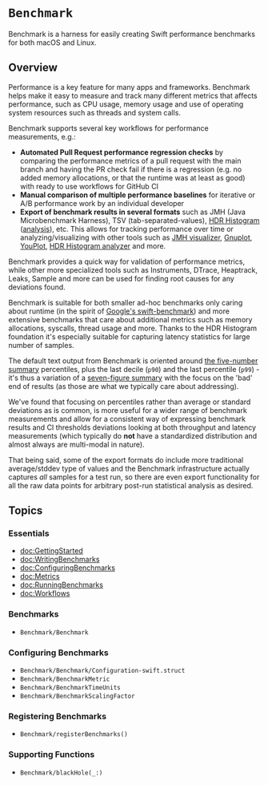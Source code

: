 # ``Benchmark``

Benchmark is a harness for easily creating Swift performance benchmarks for both macOS and Linux.

## Overview

Performance is a key feature for many apps and frameworks. Benchmark helps make it easy to measure and track many different metrics that affects performance, such as CPU usage, memory usage and use of operating system resources such as threads and system calls.

Benchmark supports several key workflows for performance measurements, e.g.:

* **Automated Pull Request performance regression checks** by comparing the performance metrics of a pull request with the main branch and having the PR check fail if there is a regression (e.g. no added memory allocations, or that the runtime was at least as good) with ready to use workflows for GitHub CI
* **Manual comparison of multiple performance baselines** for iterative or A/B performance work by an individual developer
* **Export of benchmark results in several formats** such as JMH (Java Microbenchmark Harness), TSV (tab-separated-values), [HDR Histogram](http://hdrhistogram.org) ([analysis](http://www.david-andrzejewski.com/publications/hdr.pdf)), etc. This allows for tracking performance over time or analyzing/visualizing with other tools such as [JMH visualizer](https://jmh.morethan.io), [Gnuplot](http://www.gnuplot.info), [YouPlot](https://github.com/red-data-tools/YouPlot), [HDR Histogram analyzer](http://hdrhistogram.github.io/HdrHistogram/plotFiles.html) and more.

Benchmark provides a quick way for validation of performance metrics, while other more specialized tools such as Instruments, DTrace, Heaptrack, Leaks, Sample and more can be used for finding root causes for any deviations found.

Benchmark is suitable for both smaller ad-hoc benchmarks only caring about runtime (in the spirit of [Google's swift-benchmark](https://github.com/google/swift-benchmark)) and more extensive benchmarks that care about additional metrics such as memory allocations, syscalls, thread usage and more. Thanks to the HDR Histogram foundation it's especially suitable for capturing latency statistics for large number of samples.

The default text output from Benchmark is oriented around [the five-number summary](https://en.wikipedia.org/wiki/Five-number_summary) percentiles, plus the last decile (`p90`) and the last percentile (`p99`) - it's thus a variation of a [seven-figure summary](https://en.wikipedia.org/wiki/Seven-number_summary) with the focus on the 'bad' end of results (as those are what we typically care about addressing).

We've found that focusing on percentiles rather than average or standard deviations as is common, is more useful for a wider range of benchmark measurements and allow for a consistent way of expressing benchmark results and CI thresholds deviations looking at both throughput and latency measurements (which typically do **not** have a standardized distribution and almost always are multi-modal in nature).

That being said, some of the export formats do include more traditional average/stddev type of values and the Benchmark infrastructure actually captures _all_ samples for a test run, so there are even export functionality for all the raw data points for arbitrary post-run statistical analysis as desired.

## Topics

### Essentials

- <doc:GettingStarted>
- <doc:WritingBenchmarks>
- <doc:ConfiguringBenchmarks>
- <doc:Metrics>
- <doc:RunningBenchmarks>
- <doc:Workflows>

### Benchmarks

- ``Benchmark/Benchmark``

### Configuring Benchmarks

- ``Benchmark/Benchmark/Configuration-swift.struct``
- ``Benchmark/BenchmarkMetric``
- ``Benchmark/BenchmarkTimeUnits``
- ``Benchmark/BenchmarkScalingFactor``

### Registering Benchmarks

- ``Benchmark/registerBenchmarks()``

### Supporting Functions

- ``Benchmark/blackHole(_:)``
